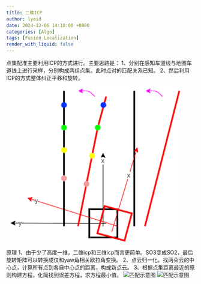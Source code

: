 ```yaml
---
title: 二维ICP
author: lyoid
date: 2024-12-06 14:10:00 +0800
categories: [Algo]
tags: [Fusion Localization]
render_with_liquid: false
---
```

点集配准主要利用ICP的方式进行。主要思路是：
1、分别在感知车道线与地图车道线上进行采样，分别构成两组点集。此时点对的匹配关系已知。
2、然后利用ICP的方式整体纠正平移和旋转。

![匹配示意图](/assets/images/icp/image1.png)

原理
1、由于少了高度一维，二维icp和三维icp而言更简单。SO3变成SO2，最后旋转矩阵可以转换成仅和yaw角相关欧拉角变换。
2、点云归一化。找两朵云的中心点，计算所有点到各自中心点的距离，构成新点云。
3、根据点集距离最近的原则构建方程，化简找到误差方程，求方程最小值。
![匹配示意图](/assets/images/km/image2.png)
![匹配示意图](/assets/images/km/image3.png)
